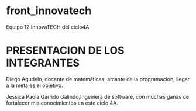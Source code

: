 # front_innovatech
Equipo 12 InnovaTECH del ciclo4A

# PRESENTACION DE LOS INTEGRANTES
Diego Agudelo, docente de matemáticas, amante de la programación, llegar a la meta es el objetivo.

Jessica Paola Garrido Galindo,Ingeniera de software, con muchas ganas de fortalecer mis conocimientos en este ciclo 4A.
